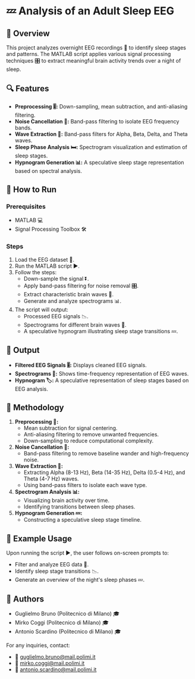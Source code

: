 # 💤 Analysis of an Adult Sleep EEG

## 📌 Overview
This project analyzes overnight EEG recordings 🧠 to identify sleep stages and patterns. The MATLAB script applies various signal processing techniques 🎛️ to extract meaningful brain activity trends over a night of sleep.

## 🔍 Features
- **Preprocessing 🎚️:** Down-sampling, mean subtraction, and anti-aliasing filtering.
- **Noise Cancellation 🧹:** Band-pass filtering to isolate EEG frequency bands.
- **Wave Extraction 🌊:** Band-pass filters for Alpha, Beta, Delta, and Theta waves.
- **Sleep Phase Analysis 🛏️:** Spectrogram visualization and estimation of sleep stages.
- **Hypnogram Generation 📊:** A speculative sleep stage representation based on spectral analysis.

## 🚀 How to Run
### Prerequisites
- MATLAB 💻
- Signal Processing Toolbox 🛠️

### Steps
1. Load the EEG dataset 📂.
2. Run the MATLAB script ▶️.
3. Follow the steps:
   - Down-sample the signal ⏬.
   - Apply band-pass filtering for noise removal 🎛️.
   - Extract characteristic brain waves 🧠.
   - Generate and analyze spectrograms 📊.
4. The script will output:
   - Processed EEG signals 📉.
   - Spectrograms for different brain waves 🔬.
   - A speculative hypnogram illustrating sleep stage transitions 💤.

## 📑 Output
- **Filtered EEG Signals 🎚️:** Displays cleaned EEG signals.
- **Spectrograms 🔬:** Shows time-frequency representation of EEG waves.
- **Hypnogram 🏷️:** A speculative representation of sleep stages based on EEG analysis.

## 📖 Methodology
1. **Preprocessing 🧼:**
   - Mean subtraction for signal centering.
   - Anti-aliasing filtering to remove unwanted frequencies.
   - Down-sampling to reduce computational complexity.
2. **Noise Cancellation 🧹:**
   - Band-pass filtering to remove baseline wander and high-frequency noise.
3. **Wave Extraction 🌊:**
   - Extracting Alpha (8-13 Hz), Beta (14-35 Hz), Delta (0.5-4 Hz), and Theta (4-7 Hz) waves.
   - Using band-pass filters to isolate each wave type.
4. **Spectrogram Analysis 📊:**
   - Visualizing brain activity over time.
   - Identifying transitions between sleep phases.
5. **Hypnogram Generation 💤:**
   - Constructing a speculative sleep stage timeline.

## 🎯 Example Usage
Upon running the script ▶️, the user follows on-screen prompts to:
- Filter and analyze EEG data 🧠.
- Identify sleep stage transitions 📉.
- Generate an overview of the night's sleep phases 💤.

## 👥 Authors
- Guglielmo Bruno (Politecnico di Milano) 🎓
- Mirko Coggi (Politecnico di Milano) 🎓
- Antonio Scardino (Politecnico di Milano) 🎓

For any inquiries, contact:
- 📧 guglielmo.bruno@mail.polimi.it
- 📧 mirko.coggi@mail.polimi.it
- 📧 antonio.scardino@mail.polimi.it
